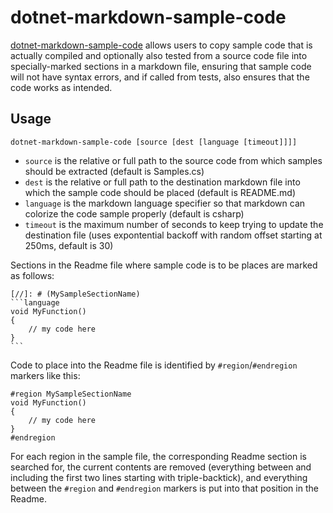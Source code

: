 # dotnet-markdown-sample-code

[dotnet-markdown-sample-code](https://github.com/jamesivie/dotnet-markdown-sample-code) allows users to copy sample code that is actually compiled and optionally also tested from a source code file into specially-marked sections in a markdown file, ensuring that sample code will not have syntax errors, and if called from tests, also ensures that the code works as intended.

## Usage
`dotnet-markdown-sample-code [source [dest [language [timeout]]]]`

- `source` is the relative or full path to the source code from which samples should be extracted (default is Samples.cs)
- `dest` is the relative or full path to the destination markdown file into which the sample code should be placed (default is README.md)
- `language` is the markdown language specifier so that markdown can colorize the code sample properly (default is csharp)
- `timeout` is the maximum number of seconds to keep trying to update the destination file (uses expontential backoff with random offset starting at 250ms, default is 30)

Sections in the Readme file where sample code is to be places are marked as follows:

	[//]: # (MySampleSectionName)
	```language
	void MyFunction()
	{
		// my code here
	}
	```

Code to place into the Readme file is identified by `#region`/`#endregion` markers like this:

    #region MySampleSectionName
	void MyFunction()
	{
		// my code here
	}
    #endregion

For each region in the sample file, the corresponding Readme section is searched for, the current contents are removed (everything between and including the first two lines starting with triple-backtick), and everything between the `#region` and `#endregion` markers is put into that position in the Readme.
